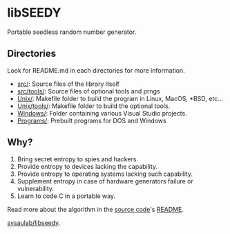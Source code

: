 # libSEEDY

Portable seedless random number generator.

## Directories

Look for README.md in each directories for more information.

- [src/](src/): Source files of the library itself
- [src/tools/](src/tools/): Source files of optional tools and prngs
- [Unix/](Unix/): Makefile folder to build the program in Linux, MacOS, *BSD, etc...
- [Unix/tools/](Unix/tools/): Makefile folder to build the optional tools.
- [Windows/](Windows/): Folder containing various Visual Studio projects.
- [Programs/](Programs/): Prebuilt programs for DOS and Windows

## Why?

1. Bring secret entropy to spies and hackers.
2. Provide entropy to devices lacking the capability.
3. Provide entropy to operating systems lacking such capability.
4. Supplement entropy in case of hardware generators failure or vulnerability.
5. Learn to code C in a portable way.

Read more about the algorithm in the [source code](src/)'s [README](src/README.md).

[sysaulab/libseedy](https://github.com/sysaulab/libseedy).
